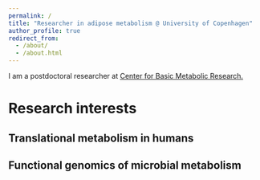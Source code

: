 ```yaml
---
permalink: /
title: "Researcher in adipose metabolism @ University of Copenhagen"
author_profile: true
redirect_from: 
  - /about/
  - /about.html
---
```


I am a postdoctoral researcher at [Center for Basic Metabolic Research.](https://cbmr.ku.dk/) 

Research interests
======

Translational metabolism in humans
--------


Functional genomics of microbial metabolism
---------


